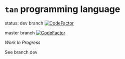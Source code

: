 `tan` programming language
===

status: dev branch [![CodeFactor](https://www.codefactor.io/repository/github/tjysdsg/tan/badge)](https://www.codefactor.io/repository/github/tjysdsg/tan)

master branch [![CodeFactor](https://www.codefactor.io/repository/github/tjysdsg/tan/badge/master)](https://www.codefactor.io/repository/github/tjysdsg/tan/overview/master)

*Work In Progress*

See branch dev
